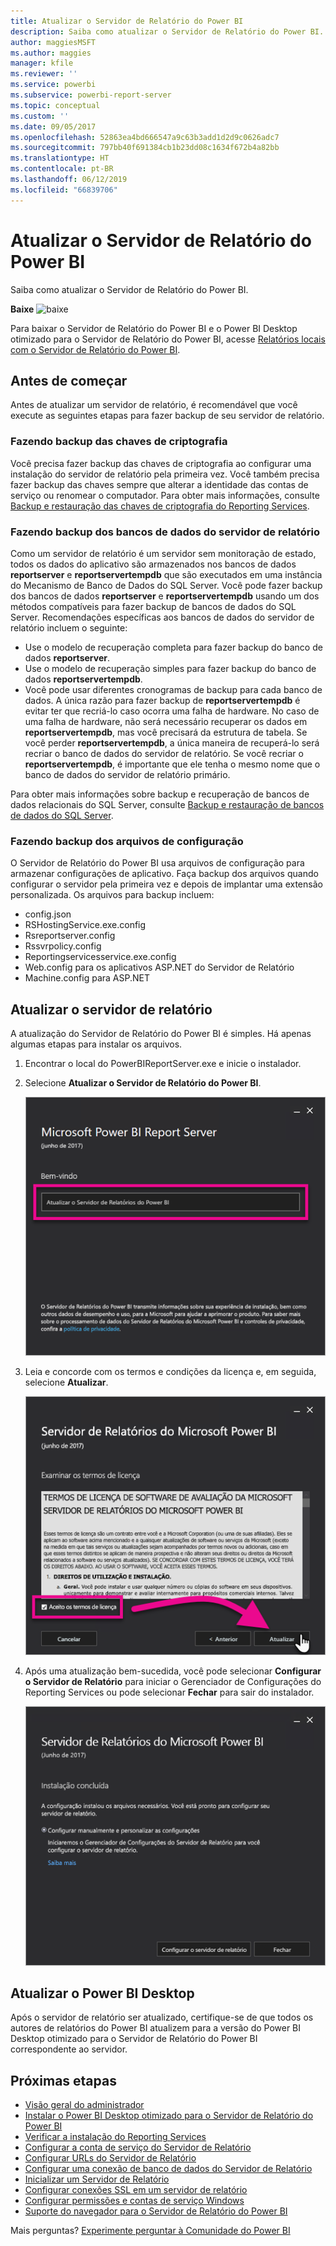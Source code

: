 ```yaml
---
title: Atualizar o Servidor de Relatório do Power BI
description: Saiba como atualizar o Servidor de Relatório do Power BI.
author: maggiesMSFT
ms.author: maggies
manager: kfile
ms.reviewer: ''
ms.service: powerbi
ms.subservice: powerbi-report-server
ms.topic: conceptual
ms.custom: ''
ms.date: 09/05/2017
ms.openlocfilehash: 52863ea4bd666547a9c63b3add1d2d9c0626adc7
ms.sourcegitcommit: 797bb40f691384cb1b23dd08c1634f672b4a82bb
ms.translationtype: HT
ms.contentlocale: pt-BR
ms.lasthandoff: 06/12/2019
ms.locfileid: "66839706"
---
```

# <a name="upgrade-power-bi-report-server"></a>Atualizar o Servidor de Relatório do Power BI

Saiba como atualizar o Servidor de Relatório do Power BI.

 **Baixe** ![baixe](media/upgrade/download.png "baixe")

Para baixar o Servidor de Relatório do Power BI e o Power BI Desktop otimizado para o Servidor de Relatório do Power BI, acesse [Relatórios locais com o Servidor de Relatório do Power BI](https://powerbi.microsoft.com/report-server/).

## <a name="before-you-begin"></a>Antes de começar

Antes de atualizar um servidor de relatório, é recomendável que você execute as seguintes etapas para fazer backup de seu servidor de relatório.

### <a name="backing-up-the-encryption-keys"></a>Fazendo backup das chaves de criptografia

Você precisa fazer backup das chaves de criptografia ao configurar uma instalação do servidor de relatório pela primeira vez. Você também precisa fazer backup das chaves sempre que alterar a identidade das contas de serviço ou renomear o computador. Para obter mais informações, consulte [Backup e restauração das chaves de criptografia do Reporting Services](https://docs.microsoft.com/sql/reporting-services/install-windows/ssrs-encryption-keys-back-up-and-restore-encryption-keys).

### <a name="backing-up-the-report-server-databases"></a>Fazendo backup dos bancos de dados do servidor de relatório

Como um servidor de relatório é um servidor sem monitoração de estado, todos os dados do aplicativo são armazenados nos bancos de dados **reportserver** e **reportservertempdb** que são executados em uma instância do Mecanismo de Banco de Dados do SQL Server. Você pode fazer backup dos bancos de dados **reportserver** e **reportservertempdb** usando um dos métodos compatíveis para fazer backup de bancos de dados do SQL Server. Recomendações específicas aos bancos de dados do servidor de relatório incluem o seguinte:

* Use o modelo de recuperação completa para fazer backup do banco de dados **reportserver**.
* Use o modelo de recuperação simples para fazer backup do banco de dados **reportservertempdb**.
* Você pode usar diferentes cronogramas de backup para cada banco de dados. A única razão para fazer backup de **reportservertempdb** é evitar ter que recriá-lo caso ocorra uma falha de hardware. No caso de uma falha de hardware, não será necessário recuperar os dados em **reportservertempdb**, mas você precisará da estrutura de tabela. Se você perder **reportservertempdb**, a única maneira de recuperá-lo será recriar o banco de dados do servidor de relatório. Se você recriar o **reportservertempdb**, é importante que ele tenha o mesmo nome que o banco de dados do servidor de relatório primário.

Para obter mais informações sobre backup e recuperação de bancos de dados relacionais do SQL Server, consulte [Backup e restauração de bancos de dados do SQL Server](https://docs.microsoft.com/sql/relational-databases/backup-restore/back-up-and-restore-of-sql-server-databases).

### <a name="backing-up-the-configuration-files"></a>Fazendo backup dos arquivos de configuração

O Servidor de Relatório do Power BI usa arquivos de configuração para armazenar configurações de aplicativo. Faça backup dos arquivos quando configurar o servidor pela primeira vez e depois de implantar uma extensão personalizada. Os arquivos para backup incluem:

* config.json
* RSHostingService.exe.config
* Rsreportserver.config
* Rssvrpolicy.config
* Reportingservicesservice.exe.config
* Web.config para os aplicativos ASP.NET do Servidor de Relatório
* Machine.config para ASP.NET

## <a name="upgrade-the-report-server"></a>Atualizar o servidor de relatório

A atualização do Servidor de Relatório do Power BI é simples. Há apenas algumas etapas para instalar os arquivos.

1. Encontrar o local do PowerBIReportServer.exe e inicie o instalador.

2. Selecione **Atualizar o Servidor de Relatório do Power BI**.

    ![Atualizar o Servidor de Relatórios do Microsoft Power BI](media/upgrade/reportserver-upgrade1.png "Upgrade Power BI Report Server")

3. Leia e concorde com os termos e condições da licença e, em seguida, selecione **Atualizar**.

    ![Contrato de licença](media/upgrade/reportserver-upgrade-eula.png "License agreement")

4. Após uma atualização bem-sucedida, você pode selecionar **Configurar o Servidor de Relatório** para iniciar o Gerenciador de Configurações do Reporting Services ou pode selecionar **Fechar** para sair do instalador.

    ![Atualizar configuração](media/upgrade/reportserver-upgrade-configure.png)

## <a name="upgrade-power-bi-desktop"></a>Atualizar o Power BI Desktop

Após o servidor de relatório ser atualizado, certifique-se de que todos os autores de relatórios do Power BI atualizem para a versão do Power BI Desktop otimizado para o Servidor de Relatório do Power BI correspondente ao servidor.

## <a name="next-steps"></a>Próximas etapas

* [Visão geral do administrador](admin-handbook-overview.md)  
* [Instalar o Power BI Desktop otimizado para o Servidor de Relatório do Power BI](install-powerbi-desktop.md)  
* [Verificar a instalação do Reporting Services](https://docs.microsoft.com/sql/reporting-services/install-windows/verify-a-reporting-services-installation)  
* [Configurar a conta de serviço do Servidor de Relatório](https://docs.microsoft.com/sql/reporting-services/install-windows/configure-the-report-server-service-account-ssrs-configuration-manager)  
* [Configurar URLs do Servidor de Relatório](https://docs.microsoft.com/sql/reporting-services/install-windows/configure-report-server-urls-ssrs-configuration-manager)  
* [Configurar uma conexão de banco de dados do Servidor de Relatório](https://docs.microsoft.com/sql/reporting-services/install-windows/configure-a-report-server-database-connection-ssrs-configuration-manager)  
* [Inicializar um Servidor de Relatório](https://docs.microsoft.com/sql/reporting-services/install-windows/ssrs-encryption-keys-initialize-a-report-server)  
* [Configurar conexões SSL em um servidor de relatório](https://docs.microsoft.com/sql/reporting-services/security/configure-ssl-connections-on-a-native-mode-report-server)  
* [Configurar permissões e contas de serviço Windows](https://docs.microsoft.com/sql/database-engine/configure-windows/configure-windows-service-accounts-and-permissions)  
* [Suporte do navegador para o Servidor de Relatório do Power BI](browser-support.md)

Mais perguntas? [Experimente perguntar à Comunidade do Power BI](https://community.powerbi.com/)